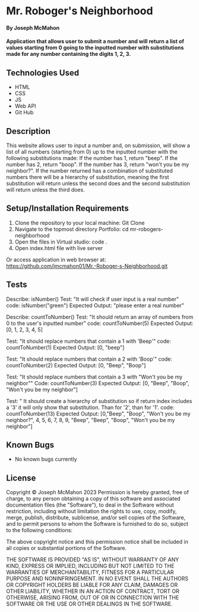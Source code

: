 # Mr. Roboger's Neighborhood

#### By Joseph McMahon

#### Application that allows user to submit a number and will return a list of values starting from 0 going to the inputted number with substitutions made for any number containing the digits 1, 2, 3. 

## Technologies Used

* HTML
* CSS
* JS
* Web API
* Git Hub


## Description

This website allows user to input a number and, on submission, will show a list of all numbers (starting from 0) up to the inputted number with the following substitutions made: If the number has 1, return "beep". If the number has 2, return "boop". If the number has 3, return "won't you be my neighbor?". If the number returned has a combination of substituted numbers there will be a hierarchy of substitution, meaning the first substitution will return unless the second does and the second substitution will return unless the third does. 

## Setup/Installation Requirements

1. Clone the repository to your local machine: 
Git Clone
2. Navigate to the topmost directory Portfolio:
cd mr-robogers-neighborhood
3. Open the files in Virtual studio:
code .
4. Open index.html file with live server

Or access application in web browser at: 
https://github.com/jmcmahon01/Mr.-Roboger-s-Neighborhood.git

## Tests
Describe: isNumber()
Test: "It will check if user input is a real number"
code: isNumber("green")
Expected Output: "please enter a real number"

Describe: countToNumber()
Test: "It should return an array of numbers from 0 to the user's inputted number"
code: countToNumber(5)
Expected Output: [0, 1, 2, 3, 4, 5] 

Test: "It should replace numbers that contain a 1 with 'Beep'"
code: countToNumber(1)
Expected Output: [0, "beep"] 

Test: "It should replace numbers that contain a 2 with 'Boop'"
code: countToNumber(2)
Expected Output: [0, "Beep", "Boop"]

Test: "It should replace numbers that contain a 3 with "Won't you be my neighbor""
Code: countToNumber(3)
Expected Output: [0, "Beep", "Boop", "Won't you be my neighbor"]

Test: " It should create a hierarchy of substitution so if return index includes a '3' it will only show that substitution. Than for '2', than for '1'. 
code: countToNumber(13)
Expected Output: [0,"Beep", "Boop", "Won't you be my neighbor?", 4, 5, 6, 7, 8, 9, "Beep", "Beep", "Boop", "Won't you be my neighbor"]










## Known Bugs

* No known bugs currently


## License
Copyright © Joseph McMahon 2023
Permission is hereby granted, free of charge, to any person obtaining a copy
of this software and associated documentation files (the "Software"), to deal
in the Software without restriction, including without limitation the rights
to use, copy, modify, merge, publish, distribute, sublicense, and/or sell
copies of the Software, and to permit persons to whom the Software is
furnished to do so, subject to the following conditions:

The above copyright notice and this permission notice shall be included in all
copies or substantial portions of the Software.

THE SOFTWARE IS PROVIDED "AS IS", WITHOUT WARRANTY OF ANY KIND, EXPRESS OR
IMPLIED, INCLUDING BUT NOT LIMITED TO THE WARRANTIES OF MERCHANTABILITY,
FITNESS FOR A PARTICULAR PURPOSE AND NONINFRINGEMENT. IN NO EVENT SHALL THE
AUTHORS OR COPYRIGHT HOLDERS BE LIABLE FOR ANY CLAIM, DAMAGES OR OTHER
LIABILITY, WHETHER IN AN ACTION OF CONTRACT, TORT OR OTHERWISE, ARISING FROM,
OUT OF OR IN CONNECTION WITH THE SOFTWARE OR THE USE OR OTHER DEALINGS IN THE
SOFTWARE.
